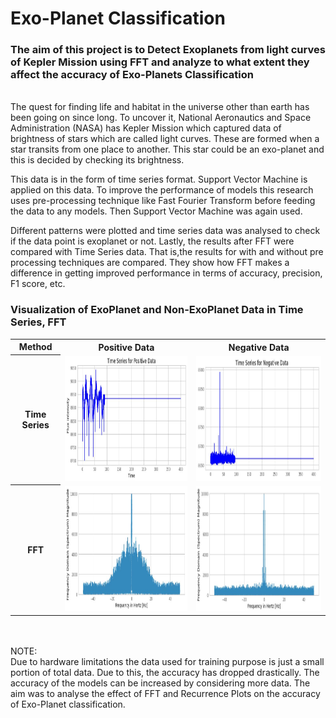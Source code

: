 # Exo-Planet Classification<br>
<h3>The aim of this project is to Detect Exoplanets from light curves of Kepler Mission using FFT and analyze to what extent they affect the accuracy of Exo-Planets Classification</h3>  
<br>
The quest for finding life and habitat in the universe other than earth has been going on since long. To uncover it, National Aeronautics and Space Administration (NASA) has Kepler Mission which captured data of brightness of stars which are called light curves. These are formed when a star transits from one place to another. This star could be an exo-planet and this is decided by checking its brightness. 

This data is in the form of time series format. Support Vector Machine is applied on this data. To improve the performance of models this research uses pre-processing technique like Fast Fourier Transform  before feeding the data to any models. Then Support Vector Machine was again used. 

Different patterns were plotted and time series data was analysed to check if the data point is exoplanet or not. Lastly, the results after FFT were compared with Time Series data. That is,the results for with and without pre processing techniques are compared. They show how FFT makes a difference in getting improved performance in terms of accuracy, precision, F1 score, etc.


<h3>Visualization of ExoPlanet and Non-ExoPlanet Data in Time Series, FFT </h3>
<table>
<tr>
  
  <th scope="col">Method</th>
  <th scope="col">Positive Data</th>
  <th scope="col">Negative Data</th>
</tr>

<tr>
  <th scope="row">Time Series</th>
  <td><img src="/Images/Time_Pos.JPG" width="350" height="200"></td>
  <td><img src="/Images/Time_Neg.JPG" width="350" height="200"></td>
</tr>
   
<tr>
  <th scope="row">FFT</th>
  <td><img src="/Images/FFT_Pos.JPG" width="350" height="200"></td>
  <td><img src="/Images/FFT_Neg.JPG" width="350" height="200"></td>
</tr>

  
</table>

<br><br>
NOTE:<br>
Due to hardware limitations the data used for training purpose is just a small portion of total data. Due to this, the accuracy has dropped drastically. The accuracy of the models can be increased by considering more data. The aim was to analyse the effect of FFT and Recurrence Plots on the accuracy of Exo-Planet classification.   
